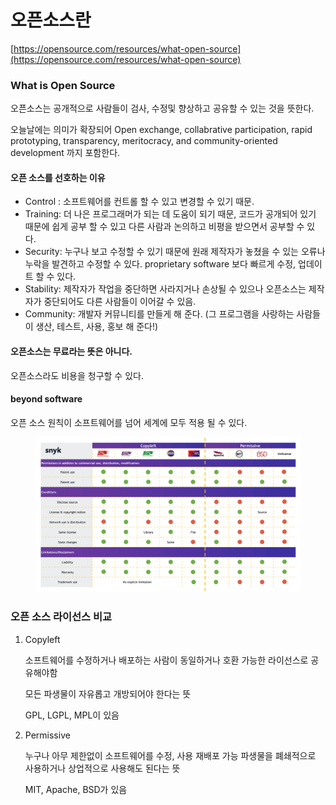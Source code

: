# 오픈소스란

[https://opensource.com/resources/what-open-source](https://opensource.com/resources/what-open-source)

### What is Open Source

오픈소스는 공개적으로 사람들이 검사, 수정및 향상하고 공유할 수 있는 것을 뜻한다.

오늘날에는 의미가 확장되어 Open exchange, collabrative participation, rapid prototyping, transparency, meritocracy, and community-oriented development 까지 포함한다.

#### 오픈 소스를 선호하는 이유

* Control : 소프트웨어를 컨트롤 할 수 있고 변경할 수 있기 때문.
* Training: 더 나은 프로그래머가 되는 데 도움이 되기 때문, 코드가 공개되어 있기 때문에 쉽게 공부 할 수 있고 다른 사람과 논의하고 비평을 받으면서 공부할 수 있다.
* Security: 누구나 보고 수정할 수 있기 때문에 원래 제작자가 놓쳤을 수 있는 오류나 누락을 발견하고 수정할 수 있다. proprietary software 보다 빠르게 수정, 업데이트 할 수 있다.
* Stability: 제작자가 작업을 중단하면 사라지거나 손상될 수 있으나 오픈소스는 제작자가 중단되어도 다른 사람들이 이어갈 수 있음.
* Community: 개발자 커뮤니티를 만들게 해 준다. (그 프로그램을 사랑하는 사람들이 생산, 테스트, 사용, 홍보 해 준다!)

#### 오픈소스는 무료라는 뜻은 아니다.

오픈소스라도 비용을 청구할 수 있다.

#### beyond software

오픈 소스 원칙이 소프트웨어를 넘어 세계에 모두 적용 될 수 있다.

<figure><img src="../.gitbook/assets/image.png" alt=""><figcaption></figcaption></figure>

### 오픈 소스 라이선스 비교

1.  Copyleft

    소프트웨어를 수정하거나 배포하는 사람이 동일하거나 호환 가능한 라이선스로 공유해야함

    모든 파생물이 자유롭고 개방되어야 한다는 뜻

    GPL, LGPL, MPL이 있음
2.  Permissive

    누구나 아무 제한없이 소프트웨어를 수정, 사용 재배포 가능 파생물을 폐쇄적으로 사용하거나 상업적으로 사용해도 된다는 뜻

    MIT, Apache, BSD가 있음
